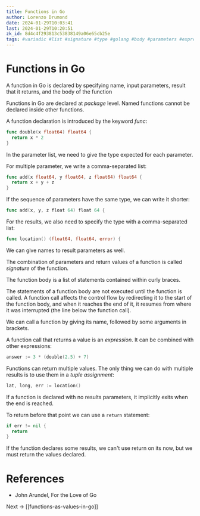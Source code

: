 ```yaml
---
title: Functions in Go
author: Lorenzo Drumond
date: 2024-01-29T10:03:41
last: 2024-01-29T10:20:51
zk_id: 8d4c4f293813c53838149a06e65cb25e
tags: #variadic #list #signature #type #golang #body #parameters #expression #tuple #functions #declare
---
```



# Functions in Go
A function in Go is declared by specifying name, input parameters, result that it returns, and the body of the function

Functions in Go are declared at _package_ level. Named functions cannot be declared inside other functions.

A function declaration is introduced by the keyword _func_:
```go
func double(x float64) float64 {
  return x * 2
}
```

In the parameter list, we need to give the type expected for each parameter.

For multiple parameter, we write a comma-separated list:
```go
func add(x float64, y float64, z float64) float64 {
  return x + y + z
}
```

If the sequence of parameters have the same type, we can write it shorter:
```go
func add(x, y, z float 64) float 64 {
```

For the results, we also need to specify the type with a comma-separated list:
```go
func location() (float64, float64, error) {
```

We can give names to result parameters as well.


The combination of parameters and return values of a function is called _signature_ of the function.

The function body is a list of statements contained within curly braces.

The statements of a function body are not executed until the function is called. A function call affects the control flow by redirecting it to the start of the function body, and when it reaches the end of it, it resumes from where it was interrupted (the line below the function call).

We can call a function by giving its name, followed by some arguments in brackets.

A function call that returns a value is an _expression_. It can be combined with other expressions:
```go
answer := 3 * (double(2.5) + 7)
```

Functions can return multiple values. The only thing we can do with multiple results is to use them in a _tuple assignment_:
```go
lat, long, err := location()
```


If a function is declared with no results parameters, it implicitly exits when the end is reached.

To return before that point we can use a `return` statement:
```go
if err != nil {
  return
}
```

If the function declares some results, we can't use return on its now, but we must return the values declared.

# References
- John Arundel, For the Love of Go

Next -> [[functions-as-values-in-go]]
